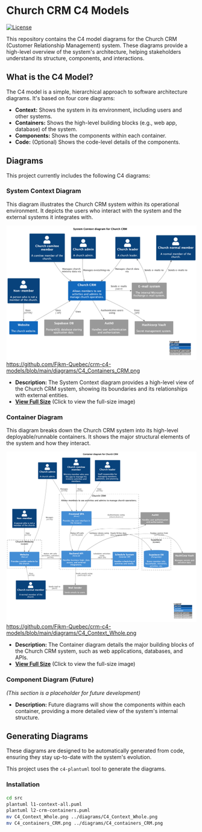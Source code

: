 # Church CRM C4 Models

[![License](https://img.shields.io/badge/License-MIT-blue.svg)](LICENSE) <!-- Add a license badge if you have a license file -->

This repository contains the C4 model diagrams for the Church CRM (Customer Relationship Management) system. These diagrams provide a high-level overview of the system's architecture, helping stakeholders understand its structure, components, and interactions.

## What is the C4 Model?

The C4 model is a simple, hierarchical approach to software architecture diagrams. It's based on four core diagrams:

* **Context:** Shows the system in its environment, including users and other systems.
* **Containers:** Shows the high-level building blocks (e.g., web app, database) of the system.
* **Components:** Shows the components within each container.
* **Code:** (Optional) Shows the code-level details of the components.

## Diagrams

This project currently includes the following C4 diagrams:

### System Context Diagram

This diagram illustrates the Church CRM system within its operational environment. It depicts the users who interact with the system and the external systems it integrates with.

![System Context Diagram](diagrams/C4_context_Whole.png)
https://github.com/Fjkm-Quebec/crm-c4-models/blob/main/diagrams/C4_Containers_CRM.png

* **Description:**  The System Context diagram provides a high-level view of the Church CRM system, showing its boundaries and its relationships with external entities.
* **[View Full Size](diagrams/C4_context_Whole.png)** (Click to view the full-size image)

### Container Diagram

This diagram breaks down the Church CRM system into its high-level deployable/runnable containers. It shows the major structural elements of the system and how they interact.

![Container Diagram](diagrams/C4_containers_CRM.png)
https://github.com/Fjkm-Quebec/crm-c4-models/blob/main/diagrams/C4_Context_Whole.png

* **Description:** The Container diagram details the major building blocks of the Church CRM system, such as web applications, databases, and APIs.
* **[View Full Size](diagrams/C4_containers_CRM.png)** (Click to view the full-size image)

### Component Diagram (Future)

*(This section is a placeholder for future development)*

* **Description:**  Future diagrams will show the components within each container, providing a more detailed view of the system's internal structure.

## Generating Diagrams

These diagrams are designed to be automatically generated from code, ensuring they stay up-to-date with the system's evolution.

This project uses the `c4-plantuml` tool to generate the diagrams.

### Installation

```bash
cd src
plantuml l1-context-all.puml
plantuml l2-crm-containers.puml
mv C4_Context_Whole.png ../diagrams/C4_Context_Whole.png
mv C4_containers_CRM.png ../diagrams/C4_containers_CRM.png 
```
